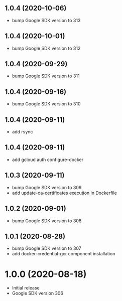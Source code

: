 ## 1.0.4 (2020-10-06)

- bump Google SDK version to 313


## 1.0.4 (2020-10-01)

- bump Google SDK version to 312


## 1.0.4 (2020-09-29)

- bump Google SDK version to 311

## 1.0.4 (2020-09-16)

- bump Google SDK version to 310

## 1.0.4 (2020-09-11)

- add rsync

## 1.0.4 (2020-09-11)

- add gcloud auth configure-docker

## 1.0.3 (2020-09-11)

- bump Google SDK version to 309
- add update-ca-certificates execution in Dockerfile

## 1.0.2 (2020-09-01)

- bump Google SDK version to 308

## 1.0.1 (2020-08-28)

- bump Google SDK version to 307
- add docker-credential-gcr component installation

# 1.0.0 (2020-08-18)

- Initial release
- Google SDK version 306

